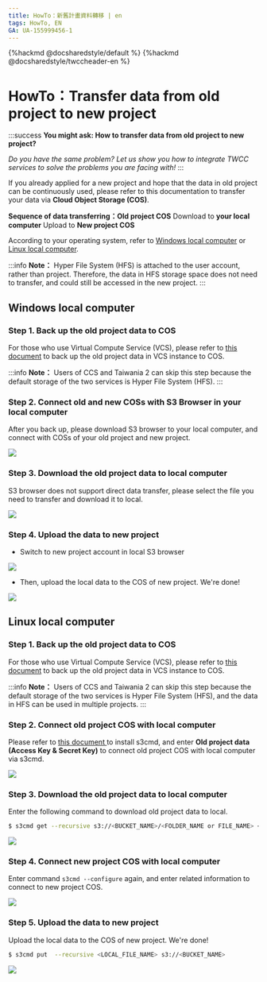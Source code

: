```yaml
---
title: HowTo：新舊計畫資料轉移 | en
tags: HowTo, EN
GA: UA-155999456-1
---
```


{%hackmd @docsharedstyle/default %}
{%hackmd @docsharedstyle/twccheader-en %}

# HowTo：Transfer data from old project to new project

:::success
<i class="fa fa-star" aria-hidden="true"></i> **You might ask: How to transfer data from old project to new project?**

*Do you have the same problem? Let us show you how to integrate TWCC services to solve the problems you are facing with!*
:::

If you already applied for a new project and hope that the data in old project can be continuously used, please refer to this documentation to transfer your data via **Cloud Object Storage (COS)**.


**Sequence of data transferring：Old project COS** <i class="fa fa-forward" aria-hidden="true"></i> Download to **your local computer** <i class="fa fa-forward" aria-hidden="true"></i> Upload to **New project COS**


According to your operating system, refer to [Windows local computer](#Windows-local-computer) or [Linux local computer](#Linux-local-computer).

:::info
<i class="fa fa-paperclip fa-20" aria-hidden="true"></i> **Note：** Hyper File System (HFS) is attached to the user account, rather than project. Therefore, the data in HFS storage space does not need to transfer, and could still be accessed in the new project.
:::


## Windows local computer

### Step 1. Back up the old project data to COS

For those who use Virtual Compute Service (VCS), please refer to [this document](https://www.twcc.ai/doc?page=backup) to back up the old project data in VCS instance to COS.

:::info
<i class="fa fa-paperclip fa-20" aria-hidden="true"></i> **Note：** 
Users of CCS and Taiwania 2 can skip this step because the default storage of the two services is Hyper File System (HFS).
:::

### Step 2. Connect old and new COSs with S3 Browser in your local computer

After you back up, please download S3 browser to your local computer, and connect with COSs of your old project and new project.
 
![](https://cos.twcc.ai/SYS-MANUAL/uploads/upload_cc9c3993933db51234e51b0cc5e75e25.png)


### Step 3. Download the old project data to local computer

S3 browser does not support direct data transfer, please select the file you need to transfer and download it to local.


![](https://cos.twcc.ai/SYS-MANUAL/uploads/upload_d41a89373a36a2eba08bd874ee1fa6b1.png)



### Step 4. Upload the data to new project

- Switch to new project account in local S3 browser 

![](https://cos.twcc.ai/SYS-MANUAL/uploads/upload_fe577644e4b84612e23f54dd6c283968.png)


- Then, upload the local data to the COS of new project. We're done!

![](https://cos.twcc.ai/SYS-MANUAL/uploads/upload_e12c4399174d32bbe619eae62431d9dd.png)


    
## Linux local computer

### Step 1. Back up the old project data to COS

For those who use Virtual Compute Service (VCS), please refer to [this document](https://www.twcc.ai/doc?page=backup) to back up the old project data in VCS instance to COS.

:::info
<i class="fa fa-paperclip fa-20" aria-hidden="true"></i> **Note：** 
Users of CCS and Taiwania 2 can skip this step because the default storage of the two services is Hyper File System (HFS), and the data in HFS can be used in multiple projects.
:::

### Step 2. Connect old project COS with local computer

Please refer to [this document ](https://man.twcc.ai/@twccdocs/cosbackup-en#%E5%AE%89%E8%A3%9D%E8%88%87%E8%A8%AD%E5%AE%9A-s3cmd)to install s3cmd, and enter **Old project data (Access Key & Secret Key)** to connect old project COS with local computer via s3cmd.

![](https://cos.twcc.ai/SYS-MANUAL/uploads/upload_c9dd90a6105018eecaa8f3e6f2d4f0fc.png)

    
### Step 3. Download the old project data to local computer

Enter the following command to download old project data to local.

```bash
$ s3cmd get --recursive s3://<BUCKET_NAME>/<FOLDER_NAME or FILE_NAME> <LOCAL_DIR>
```

![](https://cos.twcc.ai/SYS-MANUAL/uploads/upload_753677494251c17c870f9b816d6ec86e.png)


### Step 4. Connect new project COS with local computer

Enter command `s3cmd --configure` again, and enter related information to connect to new project COS.

![](https://cos.twcc.ai/SYS-MANUAL/uploads/upload_c9dd90a6105018eecaa8f3e6f2d4f0fc.png)

### Step 5. Upload the data to new project

Upload the local data to the COS of new project. We're done!

```bash
$ s3cmd put  --recursive <LOCAL_FILE_NAME> s3://<BUCKET_NAME>
```

![](https://cos.twcc.ai/SYS-MANUAL/uploads/upload_20989598f5d1c34d52fce285a7c766cc.png)
